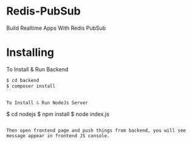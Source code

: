 # Redis-PubSub
Build Realtime Apps With Redis PubSub

# Installing
To Install & Run Backend

```php
$ cd backend
$ composer install
``

To Install & Run NodeJs Server
```
$ cd nodejs
$ npm install
$ node index.js
```

Then open frontend page and push things from backend, you will see message appear in frontend JS console.